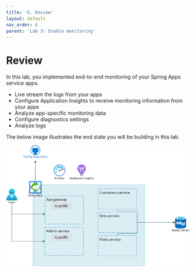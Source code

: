 ```yaml
---
title: '6. Review'
layout: default
nav_order: 6
parent: 'Lab 3: Enable monitoring'
---
```

# Review

In this lab, you implemented end-to-end monitoring of your Spring Apps service apps.

- Live stream the logs from your apps
- Configure Application Insights to receive monitoring information from your apps
- Analyze app-specific monitoring data
- Configure diagnostics settings
- Analyze logs

The below image illustrates the end state you will be building in this lab.

![Lab 3 architecture](../images/asa-openlab-3.png)
